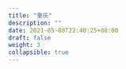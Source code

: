```yaml
---
title: "重庆"
description: ""
date: 2021-05-08T22:40:25+08:00
draft: false
weight: 3
collapsible: true
---
```


